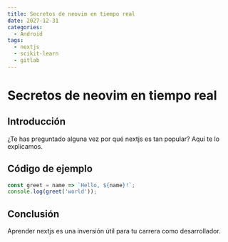 ```yaml
---
title: Secretos de neovim en tiempo real
date: 2027-12-31
categories:
  - Android
tags:
  - nextjs
  - scikit-learn
  - gitlab
---
```


# Secretos de neovim en tiempo real

## Introducción

¿Te has preguntado alguna vez por qué nextjs es tan popular? Aquí te lo explicamos.

## Código de ejemplo

```javascript
const greet = name => `Hello, ${name}!`;
console.log(greet('world'));
```

## Conclusión

Aprender nextjs es una inversión útil para tu carrera como desarrollador.